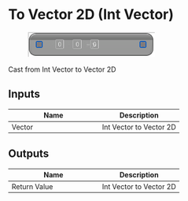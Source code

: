 # To Vector 2D (Int Vector)

<div align="left" data-full-width="false">

<figure><img src="../../../../api/Math/Conversions/To_Vector_2D_(Int_Vector).png" alt=""><figcaption></figcaption></figure>

</div>

Cast from Int Vector to Vector 2D

## Inputs

<table><thead><tr><th width="170">Name</th><th>Description</th></tr></thead><tbody><tr><td>Vector</td><td>Int Vector to Vector 2D</td></tr></tbody></table>

## Outputs

<table><thead><tr><th width="170">Name</th><th>Description</th></tr></thead><tbody><tr><td>Return Value</td><td>Int Vector to Vector 2D</td></tr></tbody></table>
